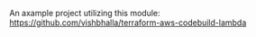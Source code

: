 An axample project utilizing this module: https://github.com/vishbhalla/terraform-aws-codebuild-lambda
